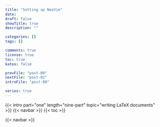 ```yaml
---
title: "Setting up NeoVim"
date:
draft: false
showTitle: true
description: ""

categories: []
tags: []

comments: true
license: true
toc: true
katex: false

prevFile: "post-00"
nextFile: "post-02"
introFile: "post-00"

series: true
---
```


{{< intro part="one" length="nine-part" topic="writing LaTeX documents" >}}
{{< navbar >}}
{{< toc >}}

{{< navbar >}}
